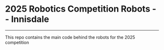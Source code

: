 # 2025 Robotics Competition Robots -- Innisdale
---
This repo contains the main code behind the robots for the 2025 competition

